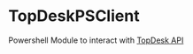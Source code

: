 # TopDeskPSClient

Powershell Module to interact with [TopDesk API](https://developers.topdesk.com/)
